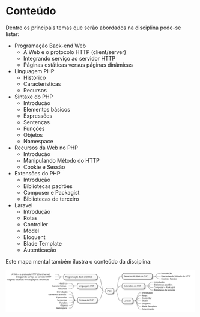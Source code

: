# Conteúdo

Dentre os principais temas que serão abordados na disciplina pode-se listar:

- Programação Back-end Web
  - A Web e o protocolo HTTP (client/server)
  - Integrando serviço ao servidor HTTP
  - Páginas estáticas versus páginas dinâmicas
- Linguagem PHP
  - Histórico
  - Características
  - Recursos
- Sintaxe do PHP
  - Introdução
  - Elementos básicos
  - Expressões
  - Sentenças
  - Funções
  - Objetos
  - Namespace
- Recursos da Web no PHP
  - Introdução
  - Manipulando Método do HTTP
  - Cookie e Sessão
- Extensões do PHP
  - Introdução
  - Bibliotecas padrões
  - Composer e Packagist
  - Bibliotecas de terceiro
- Laravel
  - Introdução
  - Rotas
  - Controller
  - Model
  - Eloquent
  - Blade Template
  - Autenticação

Este mapa mental também ilustra o conteúdo da disciplina:

[![Mapa mental](CONTENT.svg)](CONTENT.svg)

